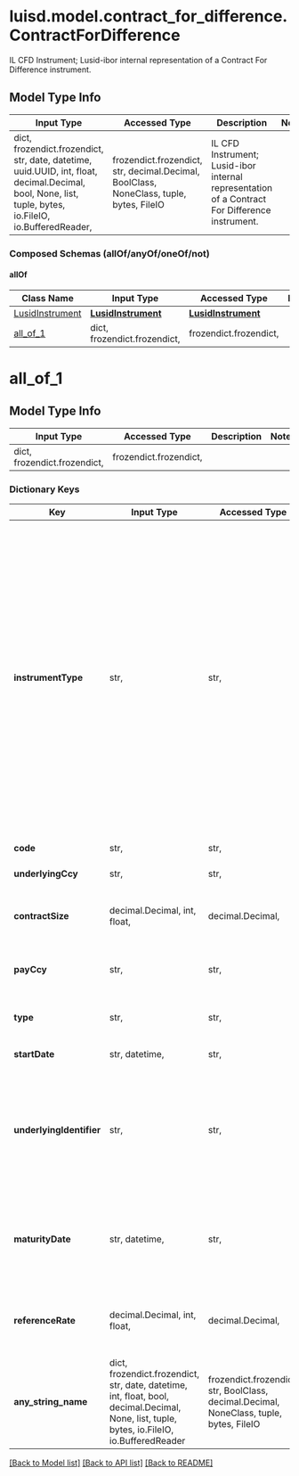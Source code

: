 # luisd.model.contract_for_difference.ContractForDifference

IL CFD Instrument; Lusid-ibor internal representation of a Contract For Difference instrument.

## Model Type Info
Input Type | Accessed Type | Description | Notes
------------ | ------------- | ------------- | -------------
dict, frozendict.frozendict, str, date, datetime, uuid.UUID, int, float, decimal.Decimal, bool, None, list, tuple, bytes, io.FileIO, io.BufferedReader,  | frozendict.frozendict, str, decimal.Decimal, BoolClass, NoneClass, tuple, bytes, FileIO | IL CFD Instrument; Lusid-ibor internal representation of a Contract For Difference instrument. | 

### Composed Schemas (allOf/anyOf/oneOf/not)
#### allOf
Class Name | Input Type | Accessed Type | Description | Notes
------------- | ------------- | ------------- | ------------- | -------------
[LusidInstrument](LusidInstrument.md) | [**LusidInstrument**](LusidInstrument.md) | [**LusidInstrument**](LusidInstrument.md) |  | 
[all_of_1](#all_of_1) | dict, frozendict.frozendict,  | frozendict.frozendict,  |  | 

# all_of_1

## Model Type Info
Input Type | Accessed Type | Description | Notes
------------ | ------------- | ------------- | -------------
dict, frozendict.frozendict,  | frozendict.frozendict,  |  | 

### Dictionary Keys
Key | Input Type | Accessed Type | Description | Notes
------------ | ------------- | ------------- | ------------- | -------------
**instrumentType** | str,  | str,  | The available values are: QuotedSecurity, InterestRateSwap, FxForward, Future, ExoticInstrument, FxOption, CreditDefaultSwap, InterestRateSwaption, Bond, EquityOption, FixedLeg, FloatingLeg, BespokeCashFlowsLeg, Unknown, TermDeposit, ContractForDifference, EquitySwap, CashPerpetual, CapFloor, CashSettled, CdsIndex, Basket, FundingLeg, CrossCurrencySwap, FxSwap, ForwardRateAgreement, SimpleInstrument, Repo, Equity, ExchangeTradedOption | must be one of ["QuotedSecurity", "InterestRateSwap", "FxForward", "Future", "ExoticInstrument", "FxOption", "CreditDefaultSwap", "InterestRateSwaption", "Bond", "EquityOption", "FixedLeg", "FloatingLeg", "BespokeCashFlowsLeg", "Unknown", "TermDeposit", "ContractForDifference", "EquitySwap", "CashPerpetual", "CapFloor", "CashSettled", "CdsIndex", "Basket", "FundingLeg", "CrossCurrencySwap", "FxSwap", "ForwardRateAgreement", "SimpleInstrument", "Repo", "Equity", "ExchangeTradedOption", ] 
**code** | str,  | str,  | The code of the underlying. | 
**underlyingCcy** | str,  | str,  | The currency of the underlying | 
**contractSize** | decimal.Decimal, int, float,  | decimal.Decimal,  | The size of the CFD contract, this should represent the total number of stocks that the CFD represents. | value must be a 64 bit float
**payCcy** | str,  | str,  | The currency that this CFD pays out, this can be different to the UnderlyingCcy. | 
**type** | str,  | str,  | The type of CFD.  Supported string (enumeration) values are: [Cash, Futures]. | 
**startDate** | str, datetime,  | str,  | The start date of the CFD. | value must conform to RFC-3339 date-time
**underlyingIdentifier** | str,  | str,  | external market codes and identifiers for the CFD, e.g. RIC.  Supported string (enumeration) values are: [LusidInstrumentId, Isin, Sedol, Cusip, ClientInternal, Figi, RIC, QuotePermId, REDCode, BBGId, ICECode]. | 
**maturityDate** | str, datetime,  | str,  | The maturity date for the CFD. If CFDType is Futures, this should be set to be the maturity date of the underlying  future. If CFDType is Cash, this should not be set. | [optional] value must conform to RFC-3339 date-time
**referenceRate** | decimal.Decimal, int, float,  | decimal.Decimal,  | The reference rate of the CFD, this can be set to 0 but not negative values.  This field is optional, if not set it will default to 0. | [optional] value must be a 64 bit float
**any_string_name** | dict, frozendict.frozendict, str, date, datetime, int, float, bool, decimal.Decimal, None, list, tuple, bytes, io.FileIO, io.BufferedReader | frozendict.frozendict, str, BoolClass, decimal.Decimal, NoneClass, tuple, bytes, FileIO | any string name can be used but the value must be the correct type | [optional]

[[Back to Model list]](../../README.md#documentation-for-models) [[Back to API list]](../../README.md#documentation-for-api-endpoints) [[Back to README]](../../README.md)

